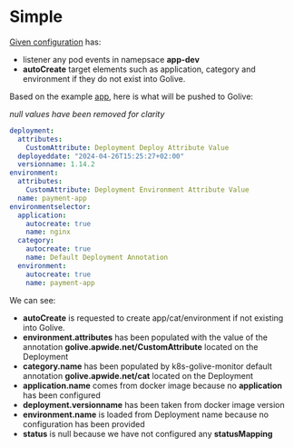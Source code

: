# Simple

[Given configuration](./config.yaml) has:
* listener any pod events in namepsace **app-dev**
* **autoCreate** target elements such as application, category and environment if they do not exist into Golive.

Based on the example [app](../app/app.yaml), here is what will be pushed to Golive:

*null values have been removed for clarity*
```yaml
deployment:
  attributes:
    CustomAttribute: Deployment Deploy Attribute Value
  deployeddate: "2024-04-26T15:25:27+02:00"
  versionname: 1.14.2
environment:
  attributes:
    CustomAttribute: Deployment Environment Attribute Value
  name: payment-app
environmentselector:
  application:
    autocreate: true
    name: nginx
  category:
    autocreate: true
    name: Default Deployment Annotation
  environment:
    autocreate: true
    name: payment-app
```

We can see:
* **autoCreate** is requested to create app/cat/environment if not existing into Golive.
* **environment.attributes** has been populated with the value of the annotation **golive.apwide.net/CustomAttribute** located on the Deployment
* **category.name** has been populated by k8s-golive-monitor default annotation **golive.apwide.net/cat** located on the Deployment
* **application.name** comes from docker image because no **application** has been configured
* **deployment.versionname** has been taken from docker image version
* **environment.name** is loaded from Deployment name because no configuration has been provided
* **status** is null because we have not configured any **statusMapping**

